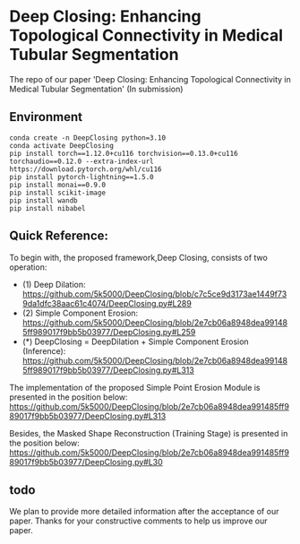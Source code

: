# Deep Closing: Enhancing Topological Connectivity in Medical Tubular Segmentation
The repo of our paper 'Deep Closing: Enhancing Topological Connectivity in Medical Tubular Segmentation' (In submission)


## Environment
```
conda create -n DeepClosing python=3.10
conda activate DeepClosing
pip install torch==1.12.0+cu116 torchvision==0.13.0+cu116 torchaudio==0.12.0 --extra-index-url https://download.pytorch.org/whl/cu116
pip install pytorch-lightning==1.5.0
pip install monai==0.9.0
pip install scikit-image
pip install wandb
pip install nibabel
```

## Quick Reference:
To begin with, the proposed framework,Deep Closing, consists of two operation:
- (1) Deep Dilation: https://github.com/5k5000/DeepClosing/blob/c7c5ce9d3173ae1449f739da1dfc38aac61c4074/DeepClosing.py#L289
- (2) Simple Component Erosion:
https://github.com/5k5000/DeepClosing/blob/2e7cb06a8948dea991485ff989017f9bb5b03977/DeepClosing.py#L259
- (*) DeepClosing = DeepDilation + Simple Component Erosion (Inference):
https://github.com/5k5000/DeepClosing/blob/2e7cb06a8948dea991485ff989017f9bb5b03977/DeepClosing.py#L313


The implementation of the proposed Simple Point Erosion Module is presented in the position below:
https://github.com/5k5000/DeepClosing/blob/2e7cb06a8948dea991485ff989017f9bb5b03977/DeepClosing.py#L313

Besides, the Masked Shape Reconstruction (Training Stage) is presented in the position below:
https://github.com/5k5000/DeepClosing/blob/2e7cb06a8948dea991485ff989017f9bb5b03977/DeepClosing.py#L30


## todo
We plan to provide more detailed information after the acceptance of our paper. Thanks for your constructive comments to help us improve our paper.



